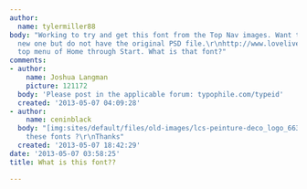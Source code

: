 ```yaml
---
author:
  name: tylermiller88
body: "Working to try and get this font from the Top Nav images. Want to create a
  new one but do not have the original PSD file.\r\nhttp://www.lovelivetrain.com/\r\n\r\nThe
  top menu of Home through Start. What is that font?"
comments:
- author:
    name: Joshua Langman
    picture: 121172
  body: 'Please post in the applicable forum: typophile.com/typeid'
  created: '2013-05-07 04:09:28'
- author:
    name: ceninblack
  body: "[img:sites/default/files/old-images/lcs-peinture-deco_logo_6638.png]\r\n\r\nWhat
    these fonts ?\r\nThanks"
  created: '2013-05-07 18:42:29'
date: '2013-05-07 03:58:25'
title: What is this font??

---
```

